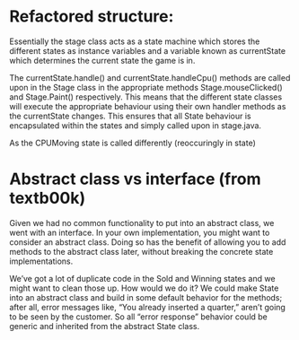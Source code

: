 # Refactored structure:
Essentially the stage class acts as a state machine which stores the different states as instance variables and a variable known as currentState which determines the current state the game is in.

The currentState.handle() and currentState.handleCpu() methods are called upon in the Stage class in the appropriate methods Stage.mouseClicked() and Stage.Paint() respectively. This means that the different state classes will execute the appropriate behaviour using their own handler methods as the currentState changes. This ensures that all State behaviour is encapsulated within the states and simply called upon in stage.java.


As the CPUMoving state is called differently (reoccuringly in state)

# Abstract class vs interface (from textb00k)
Given we had no common functionality to put into an abstract class, we went with an interface. In your own implementation, you might want to consider an abstract class. Doing so has the benefit of allowing you to add methods to the abstract class later, without breaking the concrete state implementations.

We’ve got a lot of duplicate code in the Sold and Winning states and we might want to clean those up. How would we do it? We could make State into an abstract class and build in some default behavior for the methods; after all, error messages like, “You already inserted a quarter,” aren’t going to be seen by the customer. So all “error response” behavior could be generic and inherited from the abstract State class.